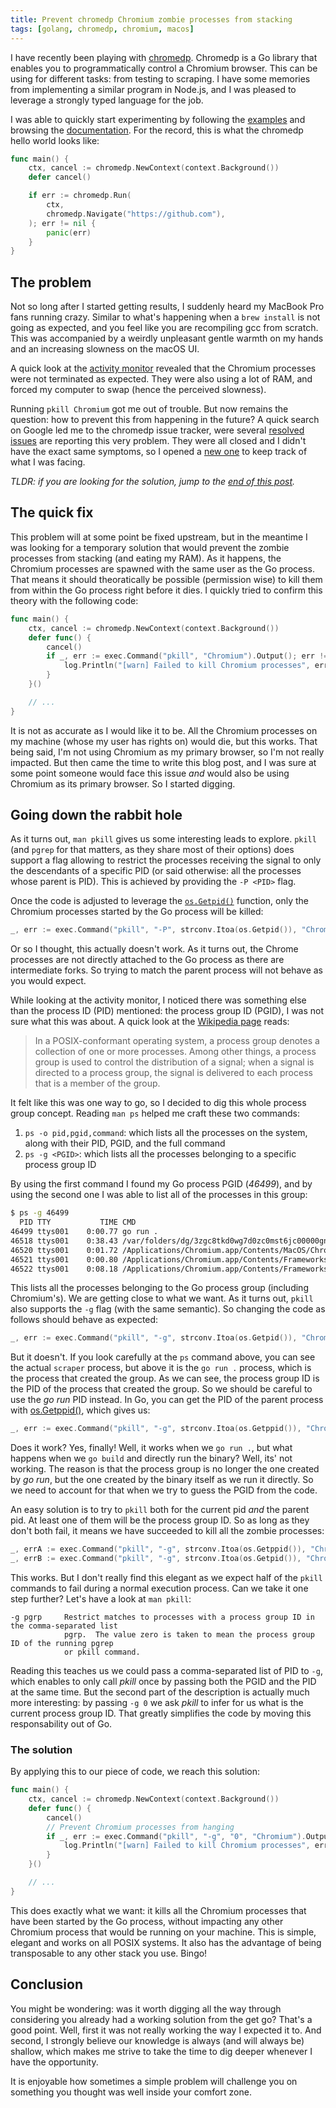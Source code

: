 ```yaml
---
title: Prevent chromedp Chromium zombie processes from stacking
tags: [golang, chromedp, chromium, macos]
---
```


I have recently been playing with
[chromedp](https://github.com/chromedp/chromedp). Chromedp is a Go library that
enables you to programmatically control a Chromium browser. This can be using
for different tasks: from testing to scraping.  I have some memories from
implementing a similar program in Node.js, and I was pleased to leverage a
strongly typed language for the job.

I was able to quickly start experimenting by following the
[examples](https://github.com/chromedp/examples) and browsing the
[documentation](https://pkg.go.dev/github.com/chromedp/chromedp). For the
record, this is what the chromedp hello world looks like:


```go
func main() {
	ctx, cancel := chromedp.NewContext(context.Background())
	defer cancel()

	if err := chromedp.Run(
		ctx,
		chromedp.Navigate("https://github.com"),
	); err != nil {
		panic(err)
	}
}
```

## The problem

Not so long after I started getting results, I suddenly heard my MacBook Pro
fans running crazy. Similar to what's happening when a `brew install` is not
going as expected, and you feel like you are recompiling gcc from scratch. This
was accompanied by a weirdly unpleasant gentle warmth on my hands and an
increasing slowness on the macOS UI.

A quick look at the [activity monitor](/resources/chromium_zombies.png) revealed
that the Chromium processes were not terminated as expected. They were also
using a lot of RAM, and forced my computer to swap (hence the perceived
slowness).

Running `pkill Chromium` got me out of trouble. But now remains the question:
how to prevent this from happening in the future? A quick search on Google led
me to the chromedp issue tracker, were several
[resolved](https://github.com/chromedp/chromedp/issues/81)
[issues](https://github.com/chromedp/chromedp/issues/289) are reporting this
very problem. They were all closed and I didn't have the exact same symptoms, so
I opened a [new one](https://github.com/chromedp/chromedp/issues/752) to keep
track of what I was facing.

_TLDR: if you are looking for the solution, jump to the [end of this
post](#the-solution)._

## The quick fix

This problem will at some point be fixed upstream, but in the meantime I was
looking for a temporary solution that would prevent the zombie processes from
stacking (and eating my RAM). As it happens, the Chromium processes are spawned
with the same user as the Go process. That means it should theoratically be
possible (permission wise) to kill them from within the Go process right before
it dies.  I quickly tried to confirm this theory with the following code:

```go
func main() {
	ctx, cancel := chromedp.NewContext(context.Background())
	defer func() {
		cancel()
		if _, err := exec.Command("pkill", "Chromium").Output(); err != nil {
			log.Println("[warn] Failed to kill Chromium processes", err)
		}
	}()

	// ...
}
```

It is not as accurate as I would like it to be. All the Chromium processes on my
machine (whose my user has rights on) would die, but this works. That being
said, I'm not using Chromium as my primary browser, so I'm not really impacted.
But then came the time to write this blog post, and I was sure at some point
someone would face this issue _and_ would also be using Chromium as its primary
browser.  So I started digging.

## Going down the rabbit hole

As it turns out, `man pkill` gives us some interesting leads to explore. `pkill`
(and `pgrep` for that matters, as they share most of their options) does support
a flag allowing to restrict the processes receiving the signal to only the
descendants of a specific PID (or said otherwise: all the processes whose parent
is PID).  This is achieved by providing the `-P <PID>` flag.

Once the code is adjusted to leverage the
[`os.Getpid()`](https://golang.org/pkg/os/#Getpid) function, only the Chromium
processes started by the Go process will be killed:

```go
_, err := exec.Command("pkill", "-P", strconv.Itoa(os.Getpid()), "Chromium").Output()
```

Or so I thought, this actually doesn't work. As it turns out, the Chrome
processes are not directly attached to the Go process as there are intermediate
forks. So trying to match the parent process will not behave as you would
expect.

While looking at the activity monitor, I noticed there was something else than
the process ID (PID) mentioned: the process group ID (PGID), I was not sure what
this was about. A quick look at the [Wikipedia
page](https://en.wikipedia.org/wiki/Process_group) reads:

> In a POSIX-conformant operating system, a process group denotes a collection
> of one or more processes. Among other things, a process group is used to
> control the distribution of a signal; when a signal is directed to a process
> group, the signal is delivered to each process that is a member of the group.

It felt like this was one way to go, so I decided to dig this whole process
group concept. Reading `man ps` helped me craft these two commands:

1. `ps -o pid,pgid,command`: which lists all the processes on the system, along
   with their PID, PGID, and the full command
2. `ps -g <PGID>`: which lists all the processes belonging to a specific process
   group ID

By using the first command I found my Go process PGID (_46499_), and by using
the second one I was able to list all of the processes in this group:

```bash
$ ps -g 46499
  PID TTY           TIME CMD
46499 ttys001    0:00.77 go run .
46518 ttys001    0:38.43 /var/folders/dg/3zgc8tkd0wg7d0zc0mst6jc00000gn/T/go-build917574381/b001/exe/scraper
46520 ttys001    0:01.72 /Applications/Chromium.app/Contents/MacOS/Chromium --disable-popup-blocking --safebr
46521 ttys001    0:00.80 /Applications/Chromium.app/Contents/Frameworks/Chromium Framework.framework/Versions
46522 ttys001    0:08.18 /Applications/Chromium.app/Contents/Frameworks/Chromium Framework.framework/Versions
```

This lists all the processes belonging to the Go process group (including
Chromium's). We are getting close to what we want. As it turns out, `pkill` also
supports the `-g` flag (with the same semantic). So changing the code as follows
should behave as expected:

```go
_, err := exec.Command("pkill", "-g", strconv.Itoa(os.Getpid()), "Chromium").Output()
```

But it doesn't. If you look carefully at the `ps` command above, you can see the
actual `scraper` process, but above it is the `go run .` process, which is the
process that created the group. As we can see, the process group ID is the PID
of the process that created the group. So we should be careful to use the _go
run_ PID instead. In Go, you can get the PID of the parent process with
[os.Getppid()](https://golang.org/pkg/os/#Getppid), which gives us:

```go
_, err := exec.Command("pkill", "-g", strconv.Itoa(os.Getppid()), "Chromium").Output()
```

Does it work? Yes, finally! Well, it works when we `go run .`, but what happens
when we `go build` and directly run the binary? Well, its' not working. The
reason is that the process group is no longer the one created by _go run_, but
the one created by the binary itself as we run it directly. So we need to
account for that when we try to guess the PGID from the code.

An easy solution is to try to `pkill` both for the current pid _and_ the parent
pid. At least one of them will be the process group ID. So as long as they don't
both fail, it means we have succeeded to kill all the zombie processes:

```go
_, errA := exec.Command("pkill", "-g", strconv.Itoa(os.Getppid()), "Chromium").Output()
_, errB := exec.Command("pkill", "-g", strconv.Itoa(os.Getpid()), "Chromium").Output()
```

This works. But I don't really find this elegant as we expect half of the
`pkill` commands to fail during a normal execution process. Can we take it one
step further? Let's have a look at `man pkill`:

```
-g pgrp     Restrict matches to processes with a process group ID in the comma-separated list
            pgrp.  The value zero is taken to mean the process group ID of the running pgrep
            or pkill command.
```

Reading this teaches us we could pass a comma-separated list of PID to `-g`,
which enables to only call _pkill_ once by passing both the PGID and the PID at
the same time. But the second part of the description is actually much more
interesting: by passing `-g 0` we ask _pkill_ to infer for us what is the current
process group ID. That greatly simplifies the code by moving this
responsability out of Go.

### The solution

By applying this to our piece of code, we reach this solution:

```go
func main() {
	ctx, cancel := chromedp.NewContext(context.Background())
	defer func() {
		cancel()
		// Prevent Chromium processes from hanging
		if _, err := exec.Command("pkill", "-g", "0", "Chromium").Output(); err != nil {
			log.Println("[warn] Failed to kill Chromium processes", err)
		}
	}()

	// ...
}
```

This does exactly what we want: it kills all the Chromium processes that have
been started by the Go process, without impacting any other Chromium process
that would be running on your machine. This is simple, elegant and works on all
POSIX systems. It also has the advantage of being transposable to any other
stack you use. Bingo!

## Conclusion

You might be wondering: was it worth digging all the way through considering you
already had a working solution from the get go? That's a good point.  Well,
first it was not really working the way I expected it to. And second, I strongly
believe our knowledge is always (and will always be) shallow, which makes me
strive to take the time to dig deeper whenever I have the opportunity.

It is enjoyable how sometimes a simple problem will challenge you on something
you thought was well inside your comfort zone.
